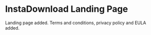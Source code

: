 # InstaDownload Landing Page

Landing page added.
Terms and conditions, privacy policy and EULA added.


